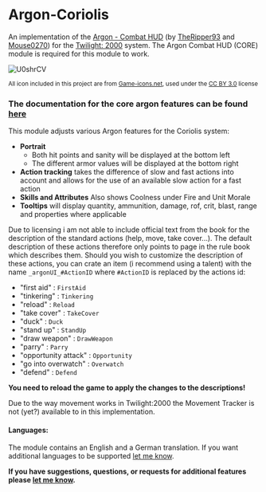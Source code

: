 # Argon-Coriolis
An implementation of the [Argon - Combat HUD](https://foundryvtt.com/packages/enhancedcombathud) (by [TheRipper93](https://theripper93.com/) and [Mouse0270](https://github.com/mouse0270)) for the [Twilight: 2000](https://foundryvtt.com/packages/t2k4e) system. The Argon Combat HUD (CORE) module is required for this module to work.

![U0shrCV](https://github.com/Saibot393/enhancedcombathud-t2k4e/assets/137942782/dadd189c-87aa-4046-894c-8be1c45fbc0d)

<sup>All icon included in this project are from [Game-icons.net](game-icons.net), used under the [CC BY 3.0](https://creativecommons.org/licenses/by/3.0/) license</sup>

### The documentation for the core argon features can be found [here](https://api.theripper93.com/modulewiki/enhancedcombathud/free)

This module adjusts various Argon features for the Coriolis system:
- **Portrait**
    - Both hit points and sanity will be displayed at the bottom left
    - The different armor values will be displayed at the bottom right
- **Action tracking** takes the difference of slow and fast actions into account and allows for the use of an available slow action for a fast action
- **Skills and Attributes** Also shows Coolness under Fire and Unit Morale
- **Tooltips** will display quantity, ammunition, damage, rof, crit, blast, range and properties where applicable

Due to licensing i am not able to include official text from the book for the description of the standard actions (help, move, take cover...). The default description of these actions therefore only points to page in the rule book which describes them. Should you wish to customize the description of these actions, you can crate an item (i recommend using a talent) with the name `_argonUI_#ActionID` where `#ActionID` is replaced by the actions id:
- "first aid" : `FirstAid`
- "tinkering" : `Tinkering`
- "reload" : `Reload`
- "take cover" : `TakeCover`
- "duck" : `Duck`
- "stand up" : `StandUp`
- "draw weapon" : `DrawWeapon`
- "parry" : `Parry`
- "opportunity attack" : `Opportunity`
- "go into overwatch" : `Overwatch`
- "defend" : `Defend`

**You need to reload the game to apply the changes to the descriptions!**

Due to the way movement works in Twilight:2000 the Movement Tracker is not (yet?) available to in this implementation.

#### Languages:

The module contains an English and a German translation. If you want additional languages to be supported [let me know](https://github.com/Saibot393/enhancedcombathud-yzecoriolis/issues).

**If you have suggestions, questions, or requests for additional features please [let me know](https://github.com/Saibot393/enhancedcombathud-yzecoriolis/issues).**
